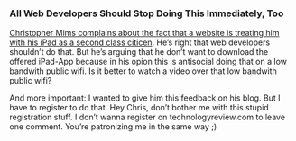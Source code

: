 <?juberblog
    Navi: 
    Description: 
    Keywords:
?>
### All Web Developers Should Stop Doing This Immediately, Too

[Christopher Mims complains  about the fact that a website  is treating him with
his  iPad  as  a  second  class citicen][1].  He’s  right  that  web  developers
shouldn’t do that. But  he’s arguing that he don’t want  to download the offered
iPad-App because in  his opion this is  antisocial doing that on  a low bandwith
public wifi. Is it better to watch a video over that low bandwith public wifi?

And more important: I  wanted to give him this feedback on his  blog. But I have
to  register  to  do  that.  Hey   Chris,  don’t  bother  me  with  this  stupid
registration stuff. I don’t wanna  register on technologyreview.com to leave one
comment. You’re patronizing me in the same way ;)

[1]: http://www.technologyreview.com/blog/mimssbits/27581/?nlid=nldly&nld=2012-02-16